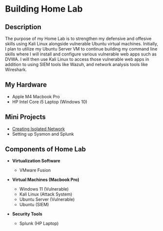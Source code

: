 <h1>Building Home Lab</h1>

<h2>Description</h2>

The purpose of my Home Lab is to strengthen my defensive and offesive skills using Kali Linux alongside vulnerable Ubuntu virtual machines. Initially, I plan to utilize my Ubuntu Server VM to continue building my command line skills where I will install and configure various vulnerable web apps such as DVWA. I will then use Kali Linux to access those vulnerable web apps in addition to using SIEM tools like Wazuh, and network analysis tools like Wireshark.

<h2>My Hardware</h2>

- Apple M4 Macbook Pro
- HP Intel Core i5 Laptop (Windows 10)

<h2>Mini Projects</h2>

- <a href="https://github.com/securedbyjames/Building-Home-Lab/blob/main/Isolated%20Network.md">Creating Isolated Network</a>
- Setting up Sysmon and Splunk


<h2>Components of Home Lab</h2>

- <b>Virtualization Software</b>
  - VMware Fusion
  
- <b>Virtual Machines (Macbook Pro)</b>
  - Windows 11 (Vulnerable)
  - Kali Linux (Attack System)
  - Ubuntu Server (Vulnerable)
  - Ubuntu (SIEM)
 
- <b>Security Tools</b>
  - Splunk (HP Laptop)

<!--
<h2>Program walk-through:</h2>

<p align="center">
Launch the utility: <br/>
<img src="https://i.imgur.com/62TgaWL.png" height="80%" width="80%" alt="Disk Sanitization Steps"/>
<br />
<br />
Select the disk:  <br/>
<img src="https://i.imgur.com/tcTyMUE.png" height="80%" width="80%" alt="Disk Sanitization Steps"/>
<br />
<br />
-->
